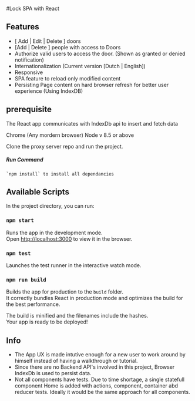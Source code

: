#Lock SPA with React

## Features

-   [ Add | Edit | Delete ] doors
-   [Add | Delete ] people with access to Doors
-   Authorize valid users to access the door. (Shown as granted or denied notification)
-   Internationalization (Current version [Dutch | English])
-   Responsive
-   SPA feature to reload only modified content
-   Persisting Page content on hard browser refresh for better user experience (Using IndexDB)

## prerequisite

The React app communicates with IndexDb api to insert and fetch data

Chrome (Any mordern browser)
Node v 8.5 or above

Clone the proxy server repo and run the project.

##### Run Command

    `npm install` to install all dependancies

## Available Scripts

In the project directory, you can run:

### `npm start`

Runs the app in the development mode.<br>
Open [http://localhost:3000](http://localhost:3000) to view it in the browser.

### `npm test`

Launches the test runner in the interactive watch mode.<br>

### `npm run build`

Builds the app for production to the `build` folder.<br>
It correctly bundles React in production mode and optimizes the build for the best performance.

The build is minified and the filenames include the hashes.<br>
Your app is ready to be deployed!

## Info

- The App UX is made intutive enough for a new user to work around by himself instead of having a walkthrough or tutorial.
- Since there are no Backend API's involved in this project, Browser IndexDb is used to persist data.
- Not all components have tests. Due to time shortage, a single statefull component Home is added with actions, component, container abd reducer tests. Ideally it would be the same approach for all components.
